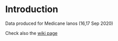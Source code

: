 # Introduction

Data produced for Medicane Ianos (16,17 Sep 2020)

Check also the [wiki page](https://github.com/DEODE-NWP/WP53/wiki/Medicane-Ianos-(16,17-Sep-2020))
